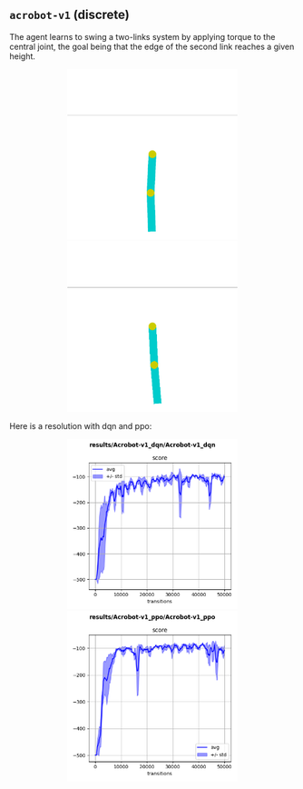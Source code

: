 ## `acrobot-v1` (discrete)

The agent learns to swing a two-links system by applying torque to the central joint, the goal being that the edge of the second link reaches a given height.

<p align="center">
  <img width="300" alt="" src="bad.gif">
  <img width="300" alt="" src="good.gif">
</p>

Here is a resolution with dqn and ppo:

<p align="center">
  <img width="300" alt="" src="dqn.png">
  <img width="300" alt="" src="ppo.png">  
</p>
